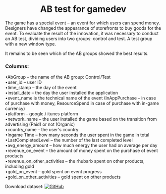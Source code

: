 <h1 align="center">AB test for gamedev</h1>

The game has a special event – an event for which users can spend money. Designers have changed the appearance of storefronts to buy goods for the event. 
To evaluate the result of the innovation, it was necessary to conduct an AB test, dividing users into two groups: control and test. A test group with a new window type.

It remains to be seen which of the AB groups showed the best results.


<h3>Columns:</h3>

•AbGroup – the name of the AB group: Control/Test <br/>
•user_id – user ID <br/>
•time_stamp – the day of the event <br/>
•install_date – the day the user installed the application <br/>
•event_name is the technical name of the event (InAppPurchase – in case of purchase with money, ResourceSpend in case of purchase with in-game currency) <br/>
•platform – google / itunes platform <br/>
•network_name – the user installed the game based on the transition from advertising (Paid) or not (Organic) <br/>
•country_name – the user's country <br/>
•Ingame Time – how many seconds the user spent in the game in total <br/>
•LastCompletedLevel – the number of the last completed level <br/>
•avg_energy_amount – how much energy the user had on average per day <br/>
•revenue_on_event – the amount of money spent on the purchase of event products <br/>
•revenue_on_other_activities – the rhubarb spent on other products, including gold <br/>
•gold_on_event – gold spent on event progress <br/>
•gold_on_other_activities – gold spent on other products <br/>


Download dataset:
<a href="https://drive.google.com/file/d/1ynnyIKbT64yoi0IpMd_Gs3I-n1m61QT-/view?usp=sharing">
        <img alt="GitHub" src="https://img.shields.io/github/v/release/devicons/devicon?color=%2360be86&label=Latest%20release&style=for-the-badge&sort=semver">
